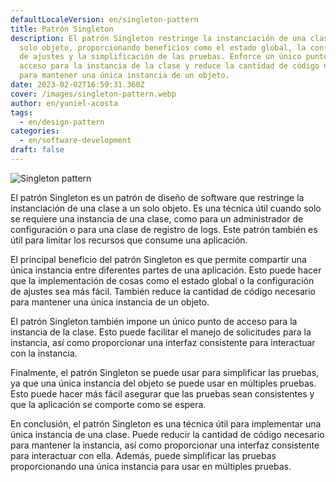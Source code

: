 ```yaml
---
defaultLocaleVersion: en/singleton-pattern
title: Patrón Singleton
description: El patrón Singleton restringe la instanciación de una clase a un
  solo objeto, proporcionando beneficios como el estado global, la configuración
  de ajustes y la simplificación de las pruebas. Enforce un único punto de
  acceso para la instancia de la clase y reduce la cantidad de código necesaria
  para mantener una única instancia de un objeto.
date: 2023-02-02T16:59:31.360Z
cover: /images/singleton-pattern.webp
author: en/yuniel-acosta
tags:
  - en/design-pattern
categories:
  - en/software-development
draft: false
---
```


![Singleton pattern](/images/singleton-pattern.webp 'Singleton pattern')

El patrón Singleton es un patrón de diseño de software que restringe la instanciación de una clase a un solo objeto. Es una técnica útil cuando solo se requiere una instancia de una clase, como para un administrador de configuración o para una clase de registro de logs. Este patrón también es útil para limitar los recursos que consume una aplicación.

El principal beneficio del patrón Singleton es que permite compartir una única instancia entre diferentes partes de una aplicación. Esto puede hacer que la implementación de cosas como el estado global o la configuración de ajustes sea más fácil. También reduce la cantidad de código necesario para mantener una única instancia de un objeto.

El patrón Singleton también impone un único punto de acceso para la instancia de la clase. Esto puede facilitar el manejo de solicitudes para la instancia, así como proporcionar una interfaz consistente para interactuar con la instancia.

Finalmente, el patrón Singleton se puede usar para simplificar las pruebas, ya que una única instancia del objeto se puede usar en múltiples pruebas. Esto puede hacer más fácil asegurar que las pruebas sean consistentes y que la aplicación se comporte como se espera.

En conclusión, el patrón Singleton es una técnica útil para implementar una única instancia de una clase. Puede reducir la cantidad de código necesario para mantener la instancia, así como proporcionar una interfaz consistente para interactuar con ella. Además, puede simplificar las pruebas proporcionando una única instancia para usar en múltiples pruebas.
